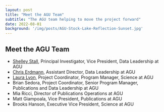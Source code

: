 ```yaml
---
layout: post
title: "Meet the AGU Team"
subtitle: "The AGU team helping to move the project forward"
date: 2022-08-01
background: '/img/posts/AGU-Stock-Lake-Reflection-Sunset.jpg'
---
```


## Meet the AGU Team

- [Shelley Stall](https://twitter.com/ShelleyStall), Principal Investigator, Vice President, Data Leadership at AGU
- [Chris Erdmann](https://twitter.com/libcce), Assistant Director, Data Leadership at AGU
- [Laura Lyon](https://twitter.com/lyonlaur), Project Coordinator, Program Manager, Science at AGU
- Brian Sedora, Project Coordinator, Senior Program Manager, Publications and Data Leadership at AGU
- Mia Ricci, Director of Publications Operations at AGU
- Matt Giampoala, Vice President, Publications at AGU
- Brooks Hanson, Executive Vice President, Science at AGU
